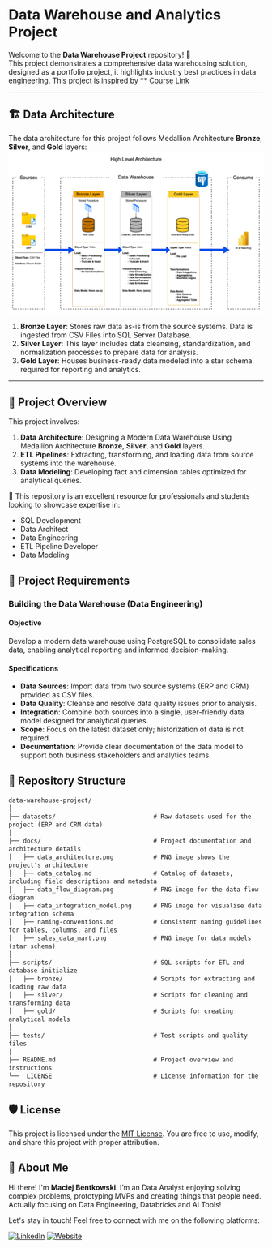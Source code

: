 # Data Warehouse and Analytics Project

Welcome to the **Data Warehouse Project** repository! 🚀  
This project demonstrates a comprehensive data warehousing solution, designed as a portfolio project, it highlights industry best practices in data engineering.
This project is inspired by ** [Course Link](https://youtu.be/SSKVgrwhzus)

---
## 🏗️ Data Architecture

The data architecture for this project follows Medallion Architecture **Bronze**, **Silver**, and **Gold** layers:
![Data Architecture](docs/data_architecture.png)

1. **Bronze Layer**: Stores raw data as-is from the source systems. Data is ingested from CSV Files into SQL Server Database.
2. **Silver Layer**: This layer includes data cleansing, standardization, and normalization processes to prepare data for analysis.
3. **Gold Layer**: Houses business-ready data modeled into a star schema required for reporting and analytics.

---
## 📖 Project Overview

This project involves:

1. **Data Architecture**: Designing a Modern Data Warehouse Using Medallion Architecture **Bronze**, **Silver**, and **Gold** layers.
2. **ETL Pipelines**: Extracting, transforming, and loading data from source systems into the warehouse.
3. **Data Modeling**: Developing fact and dimension tables optimized for analytical queries.

🎯 This repository is an excellent resource for professionals and students looking to showcase expertise in:
- SQL Development
- Data Architect
- Data Engineering  
- ETL Pipeline Developer  
- Data Modeling  


## 🚀 Project Requirements

### Building the Data Warehouse (Data Engineering)

#### Objective
Develop a modern data warehouse using PostgreSQL to consolidate sales data, enabling analytical reporting and informed decision-making.

#### Specifications
- **Data Sources**: Import data from two source systems (ERP and CRM) provided as CSV files.
- **Data Quality**: Cleanse and resolve data quality issues prior to analysis.
- **Integration**: Combine both sources into a single, user-friendly data model designed for analytical queries.
- **Scope**: Focus on the latest dataset only; historization of data is not required.
- **Documentation**: Provide clear documentation of the data model to support both business stakeholders and analytics teams.

## 📂 Repository Structure
```
data-warehouse-project/
│
├── datasets/                           # Raw datasets used for the project (ERP and CRM data)
│
├── docs/                               # Project documentation and architecture details
│   ├── data_architecture.png           # PNG image shows the project's architecture
│   ├── data_catalog.md                 # Catalog of datasets, including field descriptions and metadata
│   ├── data_flow_diagram.png           # PNG image for the data flow diagram
│   ├── data_integration_model.png      # PNG image for visualise data integration schema
│   ├── naming-conventions.md           # Consistent naming guidelines for tables, columns, and files
│   ├── sales_data_mart.png             # PNG image for data models (star schema)
│
├── scripts/                            # SQL scripts for ETL and database initialize
│   ├── bronze/                         # Scripts for extracting and loading raw data
│   ├── silver/                         # Scripts for cleaning and transforming data
│   ├── gold/                           # Scripts for creating analytical models
│
├── tests/                              # Test scripts and quality files
│
├── README.md                           # Project overview and instructions
└──  LICENSE                            # License information for the repository
```

## 🛡️ License

This project is licensed under the [MIT License](LICENSE). You are free to use, modify, and share this project with proper attribution.

## 🌟 About Me

Hi there! I'm **Maciej Bentkowski**. I’m an Data Analyst enjoying solving complex problems, prototyping MVPs and creating things that people need. Actually focusing on Data Engineering, Databricks and AI Tools!

Let's stay in touch! Feel free to connect with me on the following platforms:

[![LinkedIn](https://img.shields.io/badge/LinkedIn-0077B5?style=for-the-badge&logo=linkedin&logoColor=white)](https://www.linkedin.com/in/maciej-bentkowski/)
[![Website](https://img.shields.io/badge/Website-000000?style=for-the-badge&logo=google-chrome&logoColor=white)](https://www.maciejbentkowski.pl)
